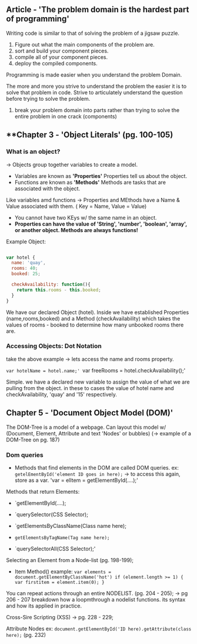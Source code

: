 ## Article - 'The problem domain is the hardest part of programming'

Writing code is similar to that of solving the problem of a jigsaw puzzle.
1. Figure out what the main components of the problem are.
2. sort and build your component pieces. 
3. compile all of your component pieces. 
4. deploy the compiled components.

Programming is made easier when you understand the problem Domain. 

The more and more you strive to understand the problem the easier it is to solve that problem in code. Strive to articulately understand the question before trying to solve the problem. 

1. break your problem domain into parts rather than trying to solve the entire problem in one crack (components)

## **Chapter 3 - 'Object Literals' (pg. 100-105)

### What is an object? 
-> Objects group together variables to create a model.
- Variables are known as **'Properties'** Properties tell us about the object.
- Functions are known as **'Methods'** Methods are tasks that are associated with the object.

Like variables amd functions -> Properties and MEthods have a Name & Value associated with them. ( Key = Name, Value = Value)
- You cannot have two KEys w/ the same name in an object. 
- **Properties can have the value of 'String', 'number', 'boolean', 'array', or another object. Methods are always functions!**

Example Object:

``` javascript

var hotel {
  name: 'quay',
  rooms: 40;
  booked: 25;

  checkAvailability: function(){
    return this.rooms - this.booked;
  }
}

```
We have our declared Object (hotel). Inside we have established Properties (name,rooms,booked) and a Method (checkAvailability) which takes the values of rooms - booked to determine how many unbooked rooms there are. 

### Accessing Objects: Dot Notation

take the above example -> lets access the name and rooms property. 

`var hotelName = hotel.name;'
`var freeRooms = hotel.checkAvailability();'

Simple. we have a declared new variable to assign the value of what we are pulling from the object. in these to cases the value of hotel name and checkAvailability, 'quay' and '15' respectively. 

## **Chapter 5 - 'Document Object Model (DOM)'**

The DOM-Tree is a model of a webpage. 
Can layout this model w/ (Document, Element, Attribute and text 'Nodes' or bubbles)
(-> example of a DOM-Tree on pg. 187)

### Dom queries
- Methods that find elements in the DOM are called DOM queries. 
ex: 
`getelEmentById('element ID goes in here);`
-> to access this again, store as a var.
'var = elItem = getElementById(....);'

Methods that return Elements:
- `getElementById(....);
- `querySelector(CSS Selector);

- `getElementsByClassName(Class name here);
- `getElementsByTagName(Tag name here);`
- `querySelectorAll(CSS Selector);'

Selecting an Element from a Node-list (pg. 198-199);
- Item Method() example:
`var elements = document.getElementByClassName('hot')
if (element.length >= 1) {
  var firstitem = element.item(0);
}`

You can repeat actions through an entire NODELIST. (pg. 204 - 205);
-> pg 206 - 207 breakdown how a loopmthrough a nodelist functions. its syntax and how its applied in practice. 

Cross-Sire Scripting (XSS) -> pg. 228 - 229;

Attribute Nodes ex:
`document.getElementById('ID here).getAttribute(class here);` (pg. 232)






